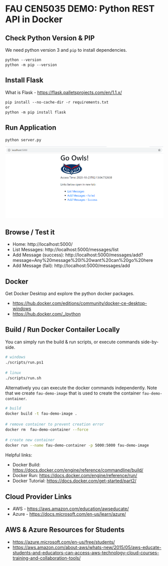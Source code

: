# FAU CEN5035 DEMO: Python REST API in Docker

## Check Python Version & PIP

We need python version 3 and `pip` to install dependencies.

```
python --version
python -m pip --version
```

## Install Flask

What is Flask - https://flask.palletsprojects.com/en/1.1.x/

```
pip install --no-cache-dir -r requirements.txt
or 
python -m pip install flask
```

## Run Application

```
python server.py
```

![FAU Pic](/static/images/fau-demo.png)

## Browse / Test it

* Home: http://localhost:5000/
* List Messages: http://localhost:5000/messages/list
* Add Message (success): http://localhost:5000/messages/add?message=Any%20message%20I%20want%20can%20go%20here
* Add Message (fail): http://localhost:5000/messages/add

## Docker

Get Docker Desktop and explore the python docker packages.

* https://hub.docker.com/editions/community/docker-ce-desktop-windows
* https://hub.docker.com/_/python

## Build / Run Docker Contailer Locally

You can simply run the build & run scripts, or execute commands side-by-side.

```bash
# windows
./scripts/run.ps1

# linux
./scripts/run.sh
```

Alternatively you can execute the docker commands independently. Note that we create `fau-demo-image` that is used to create the container `fau-demo-container`.

```bash
# build
docker build -t fau-demo-image .

# remove container to prevent creation error
docker rm  fau-demo-container --force

# create new container
docker run --name fau-demo-container -p 5000:5000 fau-demo-image
```

Helpful links:

* Docker Build: https://docs.docker.com/engine/reference/commandline/build/
* Docker Run: https://docs.docker.com/engine/reference/run/
* Docker Tutorial: https://docs.docker.com/get-started/part2/


## Cloud Provider Links

* AWS - https://aws.amazon.com/education/awseducate/
* Azure - https://docs.microsoft.com/en-us/learn/azure/


## AWS & Azure Resources for Students

* https://azure.microsoft.com/en-us/free/students/
* https://aws.amazon.com/about-aws/whats-new/2015/05/aws-educate-students-and-educators-can-access-aws-technology-cloud-courses-training-and-collaboration-tools/